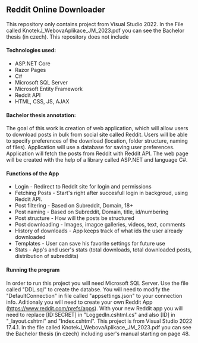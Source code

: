 ## Reddit Online Downloader

This repository only contains project from Visual Studio 2022. In the File called KnotekJ_WebovaAplikace_JM_2023.pdf you can see the Bachelor thesis (in czech). This repository does not include

#### Technologies used:
- ASP.NET Core
- Razor Pages
- C#
- Microsoft SQL Server
- Microsoft Entity Framework
- Reddit API
- HTML, CSS, JS, AJAX

#### Bachelor thesis annotation: 
The goal of this work is creation of web application, which will allow users to download posts in bulk from social site called Reddit. Users will be able to specify preferences of the download (location, folder structure, naming of files). Application will use a database for saving user preferences. Application will fetch the posts from Reddit with Reddit API. The web page will be created with the help of a library called ASP.NET and language C#.

#### Functions of the App
- Login - Redirect to Reddit site for login and permissions
- Fetching Posts - Start's right after succesfull login in backgroud, using Reddit API.
- Post filtering - Based on Subreddit, Domain, 18+
- Post naming - Based on Subreddit, Domain, title, id/numbering
- Post structure - How will the posts be structured
- Post downloading - Images, imagce galleries, videos, text, comments
- History of downloads - App keeps track of what ids the user already downloaded
- Templates - User can save his favorite settings for future use
- Stats - App's and user's stats (total downloads, total downloaded posts, distribution of subreddits)


#### Running the program
In order to run this project you will need Microsoft SQL Server. Use the file called "DDL.sql" to create the databse. You will need to modify the "DefaultConnection" in file called "appsettings.json" to your connection info. Aditionaly you will need to create your own Reddit App (https://www.reddit.com/prefs/apps). With your new Reddit app you will need to replace [ID:SECRET] in "LoggedIn.cshtml.cs" and also [ID] in "_layout.cshtml" and "Index.cshtml". This project is from Visual Studio 2022 17.4.1. In the file called KnotekJ_WebovaAplikace_JM_2023.pdf you can see the Bachelor thesis (in czech) including user's manual starting on page 48.
